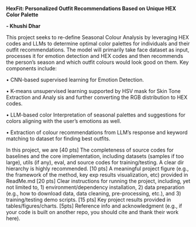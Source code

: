 **HexFit: Personalized Outfit Recommendations Based on Unique HEX Color Palette**

**- Khushi Dhar**

This project seeks to re-define Seasonal Colour Analysis by leveraging HEX codes and LLMs to determine optimal color palettes for individuals and their outfit recommendations. The model will primarily take face dataset as input, processes it for emotion detection and HEX codes and then recommends the person’s season and which outfit colours would look good on them. Key components include:

• CNN-based supervised learning for Emotion Detection.

• K-means unsupervised learning supported by HSV mask for Skin Tone Extraction and Analy sis and further converting the RGB distribution to HEX codes.

• LLM-based color Interpretation of seasonal palettes and suggestions for colors aligning with the user’s emotions as well. 

• Extraction of colour recommendations from LLM’s response and keyword matching to dataset for finding best outfits.



In this project, we are 
[40 pts] The completeness of source codes for baselines and the core implementation, including datasets (samples if too large), utils (if any), eval, and source codes for training/testing. A clear dir hierarchy is highly recommended. 
[10 pts] A meaningful project figure (e.g., the framework of the method, key exp results visualization, etc) provided in ReadMe.md
[20 pts] Clear instructions for running the project, including, yet not limited to,  1) environment/dependency installation, 2) data preparation (e.g., how to download data, data cleaning, pre-processing, etc.), and 3) training/testing demo scripts. 
[15 pts] Key project results provided in tables/figures/charts. 
[5pts] Reference info and acknowledgment (e.g., if your code is built on another repo, you should cite and thank their work here). 
